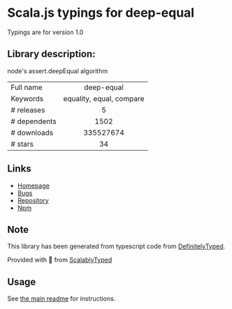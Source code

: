 
# Scala.js typings for deep-equal

Typings are for version 1.0

## Library description:
node's assert.deepEqual algorithm

|                    |                 |
| ------------------ | :-------------: |
| Full name          | deep-equal |
| Keywords           | equality, equal, compare |
| # releases         | 5 |
| # dependents       | 1502 |
| # downloads        | 335527674 |
| # stars            | 34 |

## Links
- [Homepage](https://github.com/inspect-js/node-deep-equal#readme)
- [Bugs](https://github.com/inspect-js/node-deep-equal/issues)
- [Repository](https://github.com/inspect-js/node-deep-equal)
- [Npm](https://www.npmjs.com/package/deep-equal)
    


## Note
This library has been generated from typescript code from [DefinitelyTyped](https://definitelytyped.org).

Provided with :purple_heart: from [ScalablyTyped](https://github.com/oyvindberg/ScalablyTyped)

## Usage
See [the main readme](../../readme.md) for instructions.



